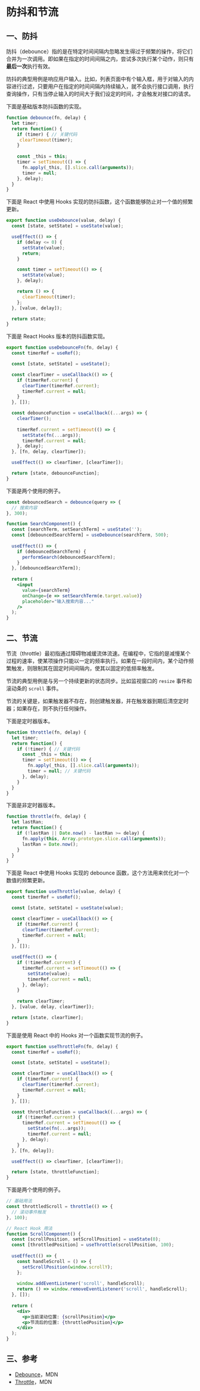 # 防抖和节流

## 一、防抖

防抖（debounce）指的是在特定时间间隔内忽略发生得过于频繁的操作，将它们合并为一次调用。即如果在指定的时间间隔之内，尝试多次执行某个动作，则只有**最后一次**执行有效。

防抖的典型用例是响应用户输入。比如，列表页面中有个输入框，用于对输入的内容进行过滤，只要用户在指定的时间间隔内持续输入，就不会执行接口调用，执行查询操作，只有当停止输入的时间大于我们设定的时间，才会触发对接口的请求。

下面是基础版本防抖函数的实现。

```javascript
function debounce(fn, delay) {
  let timer;
  return function() {
    if (timer) { // 关键代码
     clearTimeout(timer); 
    }
    
    const _this = this;
    timer = setTimeout(() => {
      fn.apply(_this, [].slice.call(arguments));
      timer = null;
    }, delay);
  }
}
```

下面是 React 中使用 Hooks 实现的防抖函数，这个函数能够防止对一个值的频繁更新。

```javascript
export function useDebounce(value, delay) {
  const [state, setState] = useState(value);

  useEffect(() => {
    if (delay <= 0) {
      setState(value);
      return;
    }

    const timer = setTimeout(() => {
      setState(value);
    }, delay);

    return () => {
      clearTimeout(timer);
    };
  }, [value, delay]);

  return state;
}
```

下面是 React Hooks 版本的防抖函数实现。

```javascript
export function useDebounceFn(fn, delay) {
  const timerRef = useRef();

  const [state, setState] = useState();

  const clearTimer = useCallback(() => {
    if (timerRef.current) {
      clearTimer(timerRef.current);
      timerRef.current = null;
    }
  }, []);

  const debounceFunction = useCallback((...args) => {
    clearTimer();
    
    timerRef.current = setTimeout(() => {
      setState(fn(...args));
      timerRef.current = null;
    }, delay);
  }, [fn, delay, clearTimer]);

  useEffect(() => clearTimer, [clearTimer]);

  return [state, debounceFunction];
}
```

下面是两个使用的例子。

```jsx
const debouncedSearch = debounce(query => {
  // 搜索内容
}, 300);

function SearchComponent() {
  const [searchTerm, setSearchTerm] = useState('');
  const [debouncedSearchTerm] = useDebounce(searchTerm, 500);
  
  useEffect(() => {
    if (debouncedSearchTerm) {
      performSearch(debouncedSearchTerm);
    }
  }, [debouncedSearchTerm]);
  
  return (
    <input
      value={searchTerm}
      onChange={e => setSearchTerm(e.target.value)}
      placeholder="输入搜索内容..."
    />
  );
}
```

## 二、节流

节流（throttle）最初指通过障碍物减缓流体流速。在编程中，它指的是减慢某个过程的速率，使某项操作只能以一定的频率执行。如果在一段时间内，某个动作频繁触发，则限制其在固定时间间隔内，使其以固定的低频率触发。

节流的典型用例是与另一个持续更新的状态同步。比如监视窗口的 `resize` 事件和滚动条的 `scroll` 事件。

节流的关键是，如果触发器不存在，则创建触发器，并在触发器到期后清空定时器；如果存在，则不执行任何操作。

下面是定时器版本。

```javascript
function throttle(fn, delay) {
  let timer;
  return function() {
    if (!timer) { // 关键代码
      const _this = this;
      timer = setTimeout(() => {
        fn.apply(_this, [].slice.call(arguments));
        timer = null; // 关键代码
      }, delay); 
    }
  }
}
```

下面是非定时器版本。

```javascript
function throttle(fn, delay) {
  let lastRan;
  return function() {
    if (!lastRan || Date.now() - lastRan >= delay) {
      fn.apply(this, Array.prototype.slice.call(arguments));
      lastRan = Date.now();
    }
  }
}
```

下面是 React 中使用 Hooks 实现的 debounce 函数，这个方法用来优化对一个数值的频繁更新。

```javascript
export function useThrottle(value, delay) {
  const timerRef = useRef();

  const [state, setState] = useState(value);

  const clearTimer = useCallback(() => {
    if (timerRef.current) {
      clearTimer(timerRef.current);
      timerRef.current = null;
    }
  }, []);

  useEffect(() => {
    if (!timerRef.current) {
      timerRef.current = setTimeout(() => {
        setState(value);
        timerRef.current = null;
      }, delay);
    }
    
    return clearTimer;
  }, [value, delay, clearTimer]);

  return [state, clearTimer];
}
```

下面是使用 React 中的 Hooks 对一个函数实现节流的例子。

```javascript
export function useThrottleFn(fn, delay) {
  const timerRef = useRef();

  const [state, setState] = useState();

  const clearTimer = useCallback(() => {
    if (timerRef.current) {
      clearTimer(timerRef.current);
      timerRef.current = null;
    }
  }, []);

  const throttleFunction = useCallback((...args) => {
    if (!timerRef.current) {
      timerRef.current = setTimeout(() => {
        setState(fn(...args));
        timerRef.current = null;
      }, delay);
    }
  }, [fn, delay]);

  useEffect(() => clearTimer, [clearTimer]);

  return [state, throttleFunction];
}
```

下面是两个使用的例子。

```jsx
// 基础用法
const throttledScroll = throttle(() => {
  // 滚动事件触发
}, 100);

// React Hook 用法
function ScrollComponent() {
  const [scrollPosition, setScrollPosition] = useState(0);
  const [throttledPosition] = useThrottle(scrollPosition, 100);
  
  useEffect(() => {
    const handleScroll = () => {
      setScrollPosition(window.scrollY);
    };
    
    window.addEventListener('scroll', handleScroll);
    return () => window.removeEventListener('scroll', handleScroll);
  }, []);
  
  return (
    <div>
      <p>当前滚动位置: {scrollPosition}</p>
      <p>节流后的位置: {throttledPosition}</p>
    </div>
  );
}
```

## 三、参考

- [Debounce](https://developer.mozilla.org/en-US/docs/Glossary/Debounce)，MDN
- [Throttle](https://developer.mozilla.org/en-US/docs/Glossary/Throttle)，MDN
